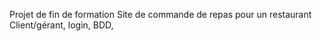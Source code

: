 Projet de fin de formation
Site de commande de repas pour un restaurant
Client/gérant, login, BDD, 

